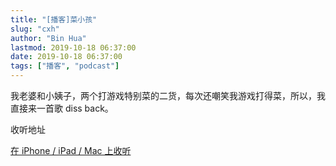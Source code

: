 ```yaml
---
title: "[播客]菜小孩"
slug: "cxh"
author: "Bin Hua"
lastmod: 2019-10-18 06:37:00
date: 2019-10-18 06:37:00
tags: ["播客", "podcast"]
---
```


我老婆和小姨子，两个打游戏特别菜的二货，每次还嘲笑我游戏打得菜，所以，我直接来一首歌 diss back。

收听地址

[在 iPhone / iPad / Mac 上收听](https://podcasts.apple.com/cn/podcast/id1484052686?i=1000503480938)
